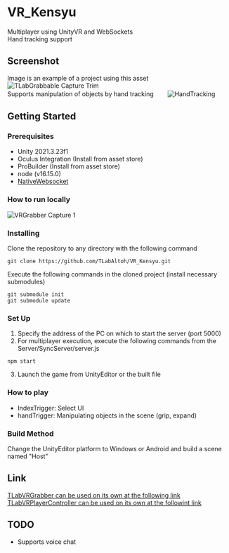 # VR_Kensyu
Multiplayer using UnityVR and WebSockets  
Hand tracking support

## Screenshot
Image is an example of a project using this asset  
![TLabGrabbable Capture Trim](https://user-images.githubusercontent.com/121733943/235363804-01b50f49-674e-40d4-a11e-39ed3ced5600.gif)  
Supports manipulation of objects by hand tracking　　
![HandTracking](https://github.com/TLabAltoh/VR_Kensyu/assets/121733943/7757588c-9163-46dc-94c9-60a8e0c715e4)


## Getting Started
### Prerequisites
- Unity 2021.3.23f1  
- Oculus Integration (Install from asset store)  
- ProBuilder (Install from asset store)  
- node (v16.15.0)
- [NativeWebsocket](https://github.com/endel/NativeWebSocket)
### How to run locally  
![VRGrabber Capture 1](https://user-images.githubusercontent.com/121733943/235403254-baff2580-169c-4595-aeab-efb95d4054e1.png)
### Installing
Clone the repository to any directory with the following command  
```
git clone https://github.com/TLabAltoh/VR_Kensyu.git
```
Execute the following commands in the cloned project (install necessary submodules)

```
git submodule init
git submodule update
```

### Set Up
1. Specify the address of the PC on which to start the server (port 5000)
2. For multiplayer execution, execute the following commands from the Server/SyncServer/server.js
```
npm start
```
3. Launch the game from UnityEditor or the built file
### How to play
- IndexTrigger: Select UI
- handTrigger: Manipulating objects in the scene (grip, expand)

### Build Method
Change the UnityEditor platform to Windows or Android and build a scene named "Host"

## Link
[TLabVRGrabber can be used on its own at the following link](https://github.com/TLabAltoh/TLabVRGrabber)  
[TLabVRPlayerController can be used on its own at the followint link](https://github.com/TLabAltoh/TLabVRPlayerController)

## TODO
- Supports voice chat
